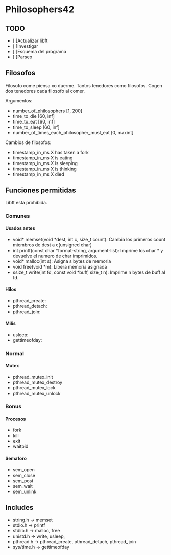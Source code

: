 # Philosophers42

## TODO

- [ ]Actualizar libft
- [ ]Investigar
- [ ]Esquema del programa
- [ ]Parseo

## Filosofos

Filosofo come piensa xo duerme.
Tantos tenedores como filosofos.
Cogen dos tenedores cada filosofo al comer.

Argumentos: 
- number_of_philosophers [1, 200]
- time_to_die [60, inf]
- time_to_eat [60, inf]
- time_to_sleep [60, inf]
- number_of_times_each_philosopher_must_eat [0, maxint]

Cambios de filosofos:
- timestamp_in_ms X has taken a fork
- timestamp_in_ms X is eating
- timestamp_in_ms X is sleeping
- timestamp_in_ms X is thinking
- timestamp_in_ms X died

## Funciones permitidas

Libft esta prohibida.

### Comunes
#### Usados antes
- void* memset(void *dest, int c, size_t count): Cambia los primeros count miembros de dest a c(unsigned char)
- int printf(const char *format-string, argument-list): Imprime los char * y devuelve el numero de char imprimidos.
- void* malloc(int s): Asigna s bytes de memoria
- void free(void *m): Libera memoria asignada
- ssize_t write(int fd, const void *buff, size_t n): Imprime n bytes de buff al fd.
#### Hilos
- pthread_create: 
- pthread_detach: 
- pthread_join: 
#### Milis
- usleep: 
- gettimeofday: 

### Normal
#### Mutex
- pthread_mutex_init
- pthread_mutex_destroy
- pthread_mutex_lock
- pthread_mutex_unlock

### Bonus
#### Procesos
- fork
- kill
- exit
- waitpid
#### Semaforo
- sem_open
- sem_close
- sem_post
- sem_wait
- sem_unlink

## Includes

- string.h -> memset
- stdio.h -> printf
- stdlib.h -> malloc, free
- unistd.h -> write, usleep, 
- pthread.h -> pthread_create, pthread_detach, pthread_join
- sys/time.h -> gettimeofday
